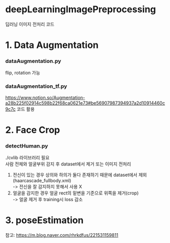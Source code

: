 # deepLearningImagePreprocessing
딥러닝 이미지 전처리 코드

# 1. Data Augmentation
### dataAugmentation.py<br>
flip, rotation 가능

### dataAugmentation_tf.py<br>
https://www.notion.so/Augmentation-a28b225f02914c598b22f68ca0621e73#be56907987394937a2d10914460c9c7c 코드 활용<br>

# 2. Face Crop
### detectHuman.py<br>
./cvlib 라이브러리 필요<br>
사람 전체와 얼굴부위 감지 후 dataset에서 제거 또는 이미지 전처리<br>

1) 전신이 있는 경우 상의와 하의가 둘다 존재하기 때문에 dataset에서 제외 (haarcascade_fullbody.xml)<br>
-> 전신을 잘 감지하지 못해서 사용 X <br>
2) 얼굴을 감지한 경우 얼굴 rect의 밑변을 기준으로 위쪽을 제거(crop)<br>
-> 얼굴 제거 후 training시 loss 감소<br>

# 3. poseEstimation
참고: 
https://m.blog.naver.com/rhrkdfus/221531159811

